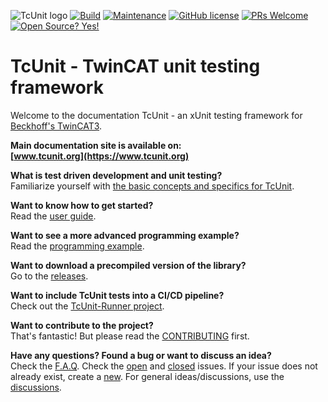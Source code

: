 ![TcUnit logo](https://github.com/tcunit/TcUnit/blob/master/img/tcunit-logo.png)
[![Build](https://github.com/Zeugwerk/TcUnit/actions/workflows/build.yml/badge.svg)](https://github.com/Zeugwerk/TcUnit/actions/workflows/build.yml)
[![Maintenance](https://img.shields.io/badge/Maintained%3F-yes-green.svg)](https://github.com/TcUnit/TcUnit/graphs/commit-activity)
[![GitHub license](https://img.shields.io/github/license/Naereen/StrapDown.js.svg)](https://github.com/tcunit/TcUnit/blob/master/LICENSE)
[![PRs Welcome](https://img.shields.io/badge/PRs-welcome-brightgreen.svg?style=flat)](https://github.com/TcUnit/TcUnit/pulls)
[![Open Source? Yes!](https://badgen.net/badge/Open%20Source%20%3F/Yes%21/blue?icon=github)](https://github.com/TcUnit/TcUnit)


# TcUnit - TwinCAT unit testing framework

Welcome to the documentation TcUnit - an xUnit testing framework for [Beckhoff's TwinCAT3](https://www.beckhoff.com/twincat3/).

**Main documentation site is available on:**  
**[www.tcunit.org](https://www.tcunit.org)**

**What is test driven development and unit testing?**  
Familiarize yourself with [the basic concepts and specifics for TcUnit](https://tcunit.org/unit-testing-concepts/). 

**Want to know how to get started?**  
Read the [user guide](https://tcunit.org/introduction-user-guide/).

**Want to see a more advanced programming example?**  
Read the [programming example](https://tcunit.org/programming-example-introduction/).

**Want to download a precompiled version of the library?**  
Go to the [releases](https://github.com/tcunit/TcUnit/releases).

**Want to include TcUnit tests into a CI/CD pipeline?**  
Check out the [TcUnit-Runner project](https://github.com/tcunit/TcUnit-Runner).

**Want to contribute to the project?**  
That's fantastic! But please read the [CONTRIBUTING](CONTRIBUTING.md) first.

**Have any questions? Found a bug or want to discuss an idea?**  
Check the [F.A.Q](https://tcunit.org/frequently-asked-questions/).
Check the [open](https://github.com/tcunit/TcUnit/issues) and [closed](https://github.com/tcunit/TcUnit/issues?q=is%3Aissue+is%3Aclosed) issues.
If your issue does not already exist, create a [new](https://github.com/tcunit/TcUnit/issues/new).
For general ideas/discussions, use the [discussions](https://github.com/tcunit/TcUnit/discussions).